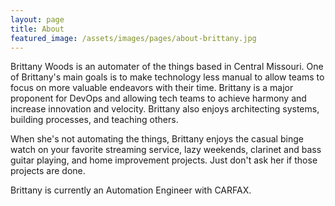 ```yaml
---
layout: page
title: About
featured_image: /assets/images/pages/about-brittany.jpg
---
```


Brittany Woods is an automater of the things based in Central Missouri. One of Brittany's main goals is to make technology less manual to allow teams to focus on more valuable endeavors with their time. Brittany is a major proponent for DevOps and allowing tech teams to achieve harmony and increase innovation and velocity. Brittany also enjoys architecting systems, building processes, and teaching others.

When she's not automating the things, Brittany enjoys the casual binge watch on your favorite streaming service, lazy weekends, clarinet and bass guitar playing, and home improvement projects. Just don't ask her if those projects are done. 

Brittany is currently an Automation Engineer with CARFAX.
